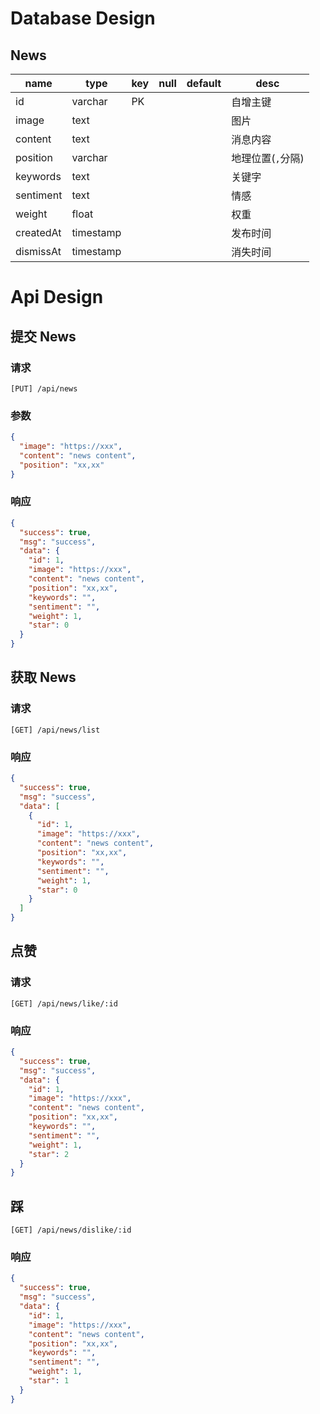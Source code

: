 # Database Design

## News

| name      | type      | key | null | default | desc              |
| --------- | --------- | --- | ---- | ------- | ----------------- |
| id        | varchar   | PK  |      |         | 自增主键          |
| image     | text      |     |      |         | 图片              |
| content   | text      |     |      |         | 消息内容          |
| position  | varchar   |     |      |         | 地理位置(`,`分隔) |
| keywords  | text      |     |      |         | 关键字            |
| sentiment | text      |     |      |         | 情感              |
| weight    | float     |     |      |         | 权重              |
| createdAt | timestamp |     |      |         | 发布时间          |
| dismissAt | timestamp |     |      |         | 消失时间          |

# Api Design

## 提交 News

### 请求

```
[PUT] /api/news
```

### 参数

```json
{
  "image": "https://xxx",
  "content": "news content",
  "position": "xx,xx"
}
```

### 响应

```json
{
  "success": true,
  "msg": "success",
  "data": {
    "id": 1,
    "image": "https://xxx",
    "content": "news content",
    "position": "xx,xx",
    "keywords": "",
    "sentiment": "",
    "weight": 1,
    "star": 0
  }
}
```

## 获取 News

### 请求

```
[GET] /api/news/list
```

### 响应

```json
{
  "success": true,
  "msg": "success",
  "data": [
    {
      "id": 1,
      "image": "https://xxx",
      "content": "news content",
      "position": "xx,xx",
      "keywords": "",
      "sentiment": "",
      "weight": 1,
      "star": 0
    }
  ]
}
```

## 点赞
### 请求
```
[GET] /api/news/like/:id
```
### 响应
```json
{
  "success": true,
  "msg": "success",
  "data": {
    "id": 1,
    "image": "https://xxx",
    "content": "news content",
    "position": "xx,xx",
    "keywords": "",
    "sentiment": "",
    "weight": 1,
    "star": 2
  }
}
```

## 踩
```
[GET] /api/news/dislike/:id
```
### 响应
```json
{
  "success": true,
  "msg": "success",
  "data": {
    "id": 1,
    "image": "https://xxx",
    "content": "news content",
    "position": "xx,xx",
    "keywords": "",
    "sentiment": "",
    "weight": 1,
    "star": 1
  }
}
```
